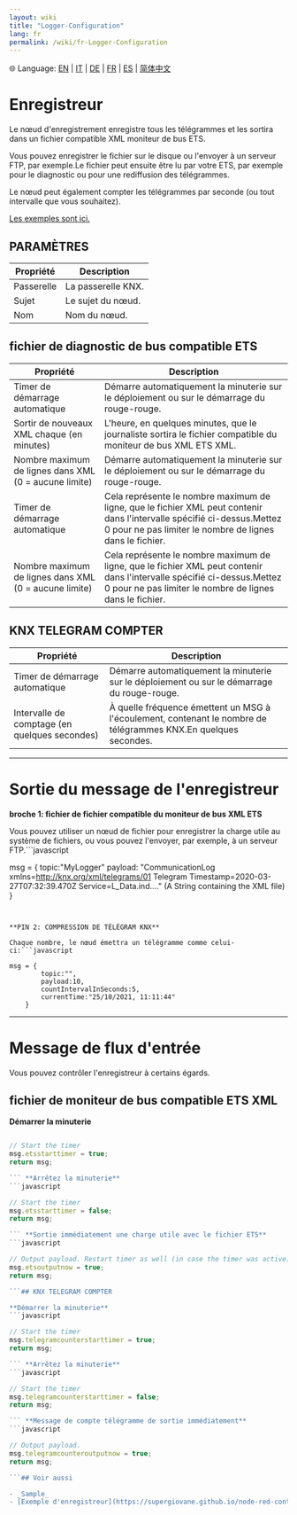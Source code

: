 ```yaml
---
layout: wiki
title: "Logger-Configuration"
lang: fr
permalink: /wiki/fr-Logger-Configuration
---
```

🌐 Language: [EN](https://supergiovane.github.io/node-red-contrib-knx-ultimate/wiki/Logger-Configuration) | [IT](https://supergiovane.github.io/node-red-contrib-knx-ultimate/wiki/it-Logger-Configuration) | [DE](https://supergiovane.github.io/node-red-contrib-knx-ultimate/wiki/de-Logger-Configuration) | [FR](https://supergiovane.github.io/node-red-contrib-knx-ultimate/wiki/fr-Logger-Configuration) | [ES](https://supergiovane.github.io/node-red-contrib-knx-ultimate/wiki/es-Logger-Configuration) | [简体中文](https://supergiovane.github.io/node-red-contrib-knx-ultimate/wiki/zh-CN-Logger-Configuration)

# Enregistreur

 Le nœud d'enregistrement enregistre tous les télégrammes et les sortira dans un fichier compatible XML moniteur de bus ETS. 

Vous pouvez enregistrer le fichier sur le disque ou l'envoyer à un serveur FTP, par exemple.Le fichier peut ensuite être lu par votre ETS, par exemple pour le diagnostic ou pour une rediffusion des télégrammes.

Le nœud peut également compter les télégrammes par seconde (ou tout intervalle que vous souhaitez).

 <a href = "https://supergiovane.github.io/node-red-contrib-knx-ultimate/wiki/Logger-sample" Target = "_ Blank"> Les exemples sont ici. </a>

## PARAMÈTRES

| Propriété | Description |
|-|-|
|Passerelle |La passerelle KNX.|
|Sujet |Le sujet du nœud.|
|Nom |Nom du nœud.|

## fichier de diagnostic de bus compatible ETS

| Propriété | Description |
|-|-|
|Timer de démarrage automatique |Démarre automatiquement la minuterie sur le déploiement ou sur le démarrage du rouge-rouge.|
|Sortir de nouveaux XML chaque (en minutes) |L'heure, en quelques minutes, que le journaliste sortira le fichier compatible du moniteur de bus XML ETS XML.|
|Nombre maximum de lignes dans XML (0 = aucune limite) |Démarre automatiquement la minuterie sur le déploiement ou sur le démarrage du rouge-rouge.|
|Timer de démarrage automatique |Cela représente le nombre maximum de ligne, que le fichier XML peut contenir dans l'intervalle spécifié ci-dessus.Mettez 0 pour ne pas limiter le nombre de lignes dans le fichier.|
|Nombre maximum de lignes dans XML (0 = aucune limite) |Cela représente le nombre maximum de ligne, que le fichier XML peut contenir dans l'intervalle spécifié ci-dessus.Mettez 0 pour ne pas limiter le nombre de lignes dans le fichier.|

## KNX TELEGRAM COMPTER

| Propriété | Description |
|-|-|
|Timer de démarrage automatique |Démarre automatiquement la minuterie sur le déploiement ou sur le démarrage du rouge-rouge.|
|Intervalle de comptage (en quelques secondes) |À quelle fréquence émettent un MSG à l'écoulement, contenant le nombre de télégrammes KNX.En quelques secondes.|

---

# Sortie du message de l'enregistreur

**broche 1: fichier de fichier compatible du moniteur de bus XML ETS**

Vous pouvez utiliser un nœud de fichier pour enregistrer la charge utile au système de fichiers, ou vous pouvez l'envoyer, par exemple, à un serveur FTP.```javascript

msg = {
        topic:"MyLogger" 
        payload: "CommunicationLog xmlns=http://knx.org/xml/telegrams/01 Telegram Timestamp=2020-03-27T07:32:39.470Z Service=L_Data.ind...." (A String containing the XML file)
    } 

```
 

**PIN 2: COMPRESSION DE TÉLÉGRAM KNX**

Chaque nombre, le nœud émettra un télégramme comme celui-ci:```javascript

msg = {
        topic:"",
        payload:10,
        countIntervalInSeconds:5,
        currentTime:"25/10/2021, 11:11:44"
    } 

```

---

# Message de flux d'entrée

Vous pouvez contrôler l'enregistreur à certains égards.

## fichier de moniteur de bus compatible ETS XML

**Démarrer la minuterie** 
```javascript

// Start the timer
msg.etsstarttimer = true;
return msg;

``` **Arrêtez la minuterie** 
```javascript

// Start the timer
msg.etsstarttimer = false;
return msg;

``` **Sortie immédiatement une charge utile avec le fichier ETS** 
```javascript

// Output payload. Restart timer as well (in case the timer was active)
msg.etsoutputnow = true;
return msg;

```## KNX TELEGRAM COMPTER

**Démarrer la minuterie** 
```javascript

// Start the timer
msg.telegramcounterstarttimer = true;
return msg;

``` **Arrêtez la minuterie** 
```javascript

// Start the timer
msg.telegramcounterstarttimer = false;
return msg;

``` **Message de compte télégramme de sortie immédiatement** 
```javascript

// Output payload. 
msg.telegramcounteroutputnow = true;
return msg;

```## Voir aussi

- _Sample_
- [Exemple d'enregistreur](https://supergiovane.github.io/node-red-contrib-knx-ultimate/wiki/Logger-Sample)
